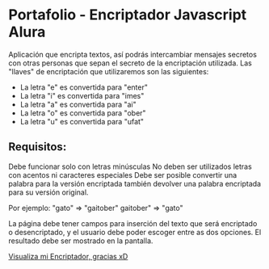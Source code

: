 # Portafolio - Encriptador Javascript Alura

Aplicación que encripta textos, así podrás intercambiar mensajes secretos con otras personas que sepan el secreto de la encriptación utilizada.
Las "llaves" de encriptación que utilizaremos son las siguientes:


- La letra "e" es convertida para "enter"
- La letra "i" es convertida para "imes"
- La letra "a" es convertida para "ai"
- La letra "o" es convertida para "ober"
- La letra "u" es convertida para "ufat"


## Requisitos:

Debe funcionar solo con letras minúsculas
No deben ser utilizados letras con acentos ni caracteres especiales
Debe ser posible convertir una palabra para la versión encriptada 
también devolver una palabra encriptada para su versión original.

Por ejemplo:
"gato" => "gaitober"
gaitober" => "gato"


La página debe tener campos para
inserción del texto que será encriptado o desencriptado, y el usuario debe poder escoger entre as dos opciones.
El resultado debe ser mostrado en la pantalla.

<a href="https://betov69.github.io/encriptador-javascript-alura/">Visualiza mi Encriptador, gracias xD</a>
